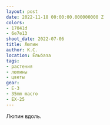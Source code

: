 ```yaml
---
layout: post
date: 2022-11-18 00:00:00.000000000 Z
colors:
- 17041d
- 6e7e13
shoot_date: 2022-07-06
title: Люпин
author: К.С.
location: Ёльбаза
tags:
- растения
- люпины
- цветы
gear:
- E-3
- 35mm macro
- EX-25
---
```

Люпин вдоль.

